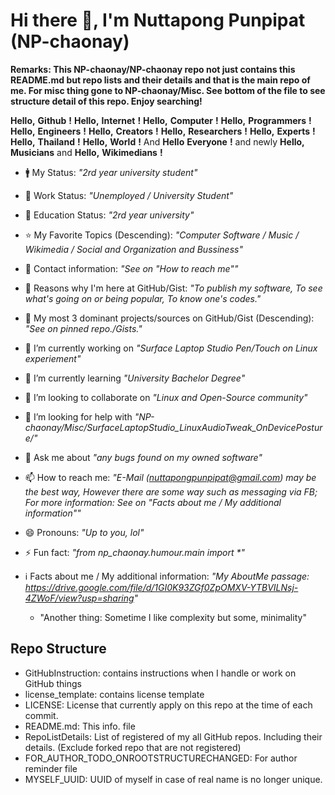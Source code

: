 # Hi there 👋, I'm Nuttapong Punpipat (NP-chaonay)
**Remarks: This NP-chaonay/NP-chaonay repo not just contains this README.md but repo lists and their details and that is the main repo of me. For misc thing gone to NP-chaonay/Misc. See bottom of the file to see structure detail of this repo. Enjoy searching!**

<!--
**NP-chaonay/NP-chaonay** is a ✨ _special_ ✨ repository because its `README.md` (this file) appears on your GitHub profile.

Here are some ideas to get you started:

- 🔭 I’m currently working on ...
- 🌱 I’m currently learning ...
- 👯 I’m looking to collaborate on ...
- 🤔 I’m looking for help with ...
- 💬 Ask me about ...
- 📫 How to reach me: ...
- 😄 Pronouns: ...
- ⚡ Fun fact: ...
-->

__Hello,__ __Github__ __!__
__Hello,__ __Internet__ __!__
__Hello,__ __Computer__ __!__
__Hello,__ __Programmers__ __!__
__Hello,__ __Engineers__ __!__
__Hello,__ __Creators__ __!__
__Hello,__ __Researchers__ __!__
__Hello,__ __Experts__ __!__
__Hello,__ __Thailand__ __!__
__Hello,__ __World__ __!__
And __Hello__ __Everyone__ __!__
and newly __Hello,__ __Musicians__ and __Hello,__ __Wikimedians__ __!__

- 🚹️ My Status: _"2rd year university student"_
- 🏢️ Work Status: _"Unemployed / University Student"_
- 🏫️ Education Status: _"2rd year university"_
- ⭐️ My Favorite Topics (Descending): _"Computer Software / Music / Wikimedia / Social and Organization and Bussiness"_
- 📲️ Contact information: _"See on "How to reach me""_

- 💭️ Reasons why I'm here at GitHub/Gist: _"To publish my software, To see what's going on or being popular, To know one's codes."_
- 💾 My most 3 dominant projects/sources on GitHub/Gist (Descending): _"See on pinned repo./Gists."_

- 🔭 I’m currently working on _"Surface Laptop Studio Pen/Touch on Linux experiement"_
- 🌱 I’m currently learning _"University Bachelor Degree"_
- 👯 I’m looking to collaborate on _"Linux and Open-Source community"_
- 🤔 I’m looking for help with _"NP-chaonay/Misc/SurfaceLaptopStudio_LinuxAudioTweak_OnDevicePosture/"_
- 💬 Ask me about _"any bugs found on my owned software"_
- 📫 How to reach me: _"E-Mail (nuttapongpunpipat@gmail.com) may be the best way, However there are some way such as messaging via FB; For more information: See on "Facts about me / My additional information""_
- 😄 Pronouns: _"Up to you, lol"_
- ⚡ Fun fact: _"from np_chaonay.humour.main import *"_

- ℹ️ Facts about me / My additional information: _"My AboutMe passage: https://drive.google.com/file/d/1GI0K93ZGf0ZpOMXV-YTBVILNsj-4ZWoF/view?usp=sharing"_
  - "Another thing: Sometime I like complexity but some, minimality"

## Repo Structure
- GitHubInstruction: contains instructions when I handle or work on GitHub things
- license_template: contains license template
- LICENSE: License that currently apply on this repo at the time of each commit.
- README.md: This info. file
- RepoListDetails: List of registered of my all GitHub repos. Including their details. (Exclude forked repo that  are not registered)
- FOR_AUTHOR_TODO_ONROOTSTRUCTURECHANGED: For author reminder file
- MYSELF_UUID: UUID of myself in case of real name is no longer unique.
